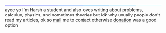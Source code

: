 ![](https://raw.githubusercontent.com/hrhkd/hrhkd/main/line.gif)
ayee yo I'm Harsh a student and also loves writing about problems, calculus, physics, and sometimes theories but idk why usually people don't read my articles, ok so [mail](mailto:hello.harshkd@gmail.com) me to contact otherwise [donation](https://www.buymeacoffee.com/harshk) was a good option
